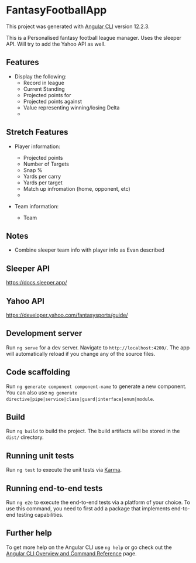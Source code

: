# FantasyFootballApp

This project was generated with [Angular CLI](https://github.com/angular/angular-cli) version 12.2.3.

This is a Personalised fantasy football league manager. Uses the sleeper API. Will try to add the Yahoo API as well.

## Features

- Display the following:
  - Record in league
  - Current Standing
  - Projected points for
  - Projected points against
  - Value representing winning/losing Delta
  - 

## Stretch Features
- Player information:
  - Projected points 
  - Number of Targets
  - Snap %
  - Yards per carry
  - Yards per target
  - Match up infromation (home, opponent, etc)
  - 

- Team information:
  - Team 

## Notes
- Combine sleeper team info with player info as Evan described

## Sleeper API

https://docs.sleeper.app/

## Yahoo API

https://developer.yahoo.com/fantasysports/guide/

## Development server

Run `ng serve` for a dev server. Navigate to `http://localhost:4200/`. The app will automatically reload if you change any of the source files.

## Code scaffolding

Run `ng generate component component-name` to generate a new component. You can also use `ng generate directive|pipe|service|class|guard|interface|enum|module`.

## Build

Run `ng build` to build the project. The build artifacts will be stored in the `dist/` directory.

## Running unit tests

Run `ng test` to execute the unit tests via [Karma](https://karma-runner.github.io).

## Running end-to-end tests

Run `ng e2e` to execute the end-to-end tests via a platform of your choice. To use this command, you need to first add a package that implements end-to-end testing capabilities.

## Further help

To get more help on the Angular CLI use `ng help` or go check out the [Angular CLI Overview and Command Reference](https://angular.io/cli) page.
